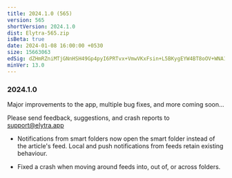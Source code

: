 ```yaml
---
title: 2024.1.0 (565)
version: 565
shortVersion: 2024.1.0
dist: Elytra-565.zip
isBeta: true
date: 2024-01-08 16:00:00 +0530
size: 15663063
edSig: dZHmRZniMTjGNnHSH49Gp4pyI6PRTvx+VmwVKxFsin+L5BKygEYW4BT8oOV+WNA1EES0ayfi1E5sZJZMgGOqBg==
minVer: 13.0
---
```


### 2024.1.0

Major improvements to the app, multiple bug fixes, and more coming soon...

Please send feedback, suggestions, and crash reports to support@elytra.app 

- Notifications from smart folders now open the smart folder instead of the article's feed. Local and push notifications from feeds retain existing behaviour. 

- Fixed a crash when moving around feeds into, out of, or across folders.